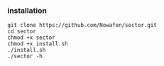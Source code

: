 ### installation
```
git clone https://github.com/Nowafen/sector.git
cd sector
chmod +x sector
chmod +x install.sh
./install.sh
./sector -h
```
